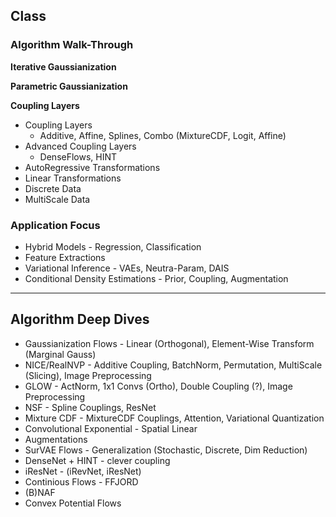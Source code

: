 
## Class


### Algorithm Walk-Through


**Iterative Gaussianization**

**Parametric Gaussianization**

**Coupling Layers**

* Coupling Layers
  * Additive, Affine, Splines, Combo (MixtureCDF, Logit, Affine)
* Advanced Coupling Layers
  * DenseFlows, HINT
* AutoRegressive Transformations
* Linear Transformations
* Discrete Data
* MultiScale Data

### Application Focus

* Hybrid Models - Regression, Classification
* Feature Extractions
* Variational Inference - VAEs, Neutra-Param, DAIS
* Conditional Density Estimations - Prior, Coupling, Augmentation


---
## Algorithm Deep Dives


* Gaussianization Flows - Linear (Orthogonal), Element-Wise Transform (Marginal Gauss)
* NICE/RealNVP - Additive Coupling, BatchNorm, Permutation, MultiScale (Slicing), Image Preprocessing
* GLOW - ActNorm, 1x1 Convs (Ortho), Double Coupling (?), Image Preprocessing
* NSF - Spline Couplings, ResNet
* Mixture CDF - MixtureCDF Couplings, Attention, Variational Quantization
* Convolutional Exponential - Spatial Linear
* Augmentations
* SurVAE Flows - Generalization (Stochastic, Discrete, Dim Reduction)
* DenseNet + HINT - clever coupling
* iResNet - (iRevNet, iResNet)
* Continious Flows - FFJORD
* (B)NAF
* Convex Potential Flows


